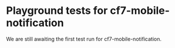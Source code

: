 # Playground tests for cf7-mobile-notification
We are still awaiting the first test run for cf7-mobile-notification.
